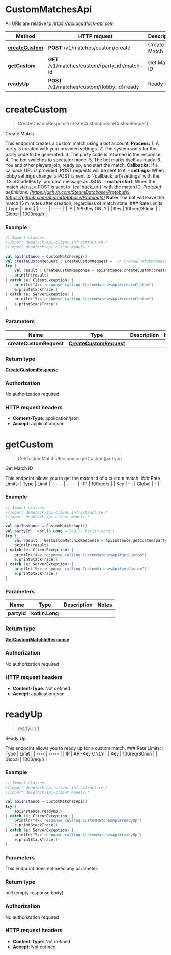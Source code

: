 # CustomMatchesApi

All URIs are relative to *https://api.deadlock-api.com*

| Method | HTTP request | Description |
| ------------- | ------------- | ------------- |
| [**createCustom**](CustomMatchesApi.md#createCustom) | **POST** /v1/matches/custom/create | Create Match |
| [**getCustom**](CustomMatchesApi.md#getCustom) | **GET** /v1/matches/custom/{party_id}/match-id | Get Match ID |
| [**readyUp**](CustomMatchesApi.md#readyUp) | **POST** /v1/matches/custom/{lobby_id}/ready | Ready Up |


<a id="createCustom"></a>
# **createCustom**
> CreateCustomResponse createCustom(createCustomRequest)

Create Match

 This endpoint creates a custom match using a bot account.  **Process:** 1. A party is created with your provided settings. 2. The system waits for the party code to be generated. 3. The party code is returned in the response. 4. The bot switches to spectator mode. 5. The bot marks itself as ready. 6. You and other players join, ready up, and start the match.  **Callbacks:** If a callback URL is provided, POST requests will be sent to it: - **settings:** When lobby settings change, a POST is sent to &#x60;{callback_url}/settings&#x60; with the &#x60;CsoCitadelParty&#x60; protobuf message as JSON. - **match start:** When the match starts, a POST is sent to &#x60;{callback_url}&#x60; with the match ID.  _Protobuf definitions: [https://github.com/SteamDatabase/Protobufs](https://github.com/SteamDatabase/Protobufs)_  **Note:** The bot will leave the match 15 minutes after creation, regardless of match state.  ### Rate Limits: | Type | Limit | | ---- | ----- | | IP | API-Key ONLY | | Key | 100req/30min | | Global | 1000req/h | 

### Example
```kotlin
// Import classes:
//import deadlock-api-client.infrastructure.*
//import deadlock-api-client.models.*

val apiInstance = CustomMatchesApi()
val createCustomRequest : CreateCustomRequest =  // CreateCustomRequest | 
try {
    val result : CreateCustomResponse = apiInstance.createCustom(createCustomRequest)
    println(result)
} catch (e: ClientException) {
    println("4xx response calling CustomMatchesApi#createCustom")
    e.printStackTrace()
} catch (e: ServerException) {
    println("5xx response calling CustomMatchesApi#createCustom")
    e.printStackTrace()
}
```

### Parameters
| Name | Type | Description  | Notes |
| ------------- | ------------- | ------------- | ------------- |
| **createCustomRequest** | [**CreateCustomRequest**](CreateCustomRequest.md)|  | |

### Return type

[**CreateCustomResponse**](CreateCustomResponse.md)

### Authorization

No authorization required

### HTTP request headers

 - **Content-Type**: application/json
 - **Accept**: application/json

<a id="getCustom"></a>
# **getCustom**
> GetCustomMatchIdResponse getCustom(partyId)

Get Match ID

 This endpoint allows you to get the match id of a custom match.  ### Rate Limits: | Type | Limit | | ---- | ----- | | IP | 100req/s | | Key | - | | Global | - | 

### Example
```kotlin
// Import classes:
//import deadlock-api-client.infrastructure.*
//import deadlock-api-client.models.*

val apiInstance = CustomMatchesApi()
val partyId : kotlin.Long = 789 // kotlin.Long | 
try {
    val result : GetCustomMatchIdResponse = apiInstance.getCustom(partyId)
    println(result)
} catch (e: ClientException) {
    println("4xx response calling CustomMatchesApi#getCustom")
    e.printStackTrace()
} catch (e: ServerException) {
    println("5xx response calling CustomMatchesApi#getCustom")
    e.printStackTrace()
}
```

### Parameters
| Name | Type | Description  | Notes |
| ------------- | ------------- | ------------- | ------------- |
| **partyId** | **kotlin.Long**|  | |

### Return type

[**GetCustomMatchIdResponse**](GetCustomMatchIdResponse.md)

### Authorization

No authorization required

### HTTP request headers

 - **Content-Type**: Not defined
 - **Accept**: application/json

<a id="readyUp"></a>
# **readyUp**
> readyUp()

Ready Up

 This endpoint allows you to ready up for a custom match.  ### Rate Limits: | Type | Limit | | ---- | ----- | | IP | API-Key ONLY | | Key | 100req/30min | | Global | 1000req/h | 

### Example
```kotlin
// Import classes:
//import deadlock-api-client.infrastructure.*
//import deadlock-api-client.models.*

val apiInstance = CustomMatchesApi()
try {
    apiInstance.readyUp()
} catch (e: ClientException) {
    println("4xx response calling CustomMatchesApi#readyUp")
    e.printStackTrace()
} catch (e: ServerException) {
    println("5xx response calling CustomMatchesApi#readyUp")
    e.printStackTrace()
}
```

### Parameters
This endpoint does not need any parameter.

### Return type

null (empty response body)

### Authorization

No authorization required

### HTTP request headers

 - **Content-Type**: Not defined
 - **Accept**: Not defined

